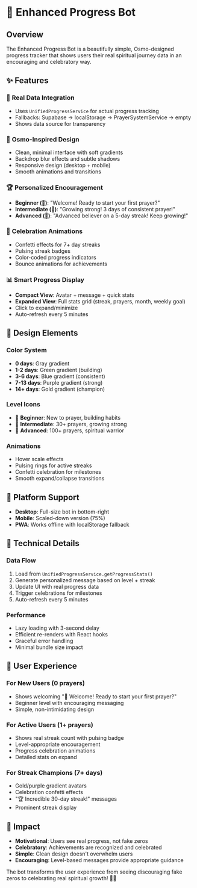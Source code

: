 # 🤖 Enhanced Progress Bot

## Overview
The Enhanced Progress Bot is a beautifully simple, Osmo-designed progress tracker that shows users their real spiritual journey data in an encouraging and celebratory way.

## ✨ Features

### 🎯 **Real Data Integration**
- Uses `UnifiedProgressService` for actual progress tracking
- Fallbacks: Supabase → localStorage → PrayerSystemService → empty
- Shows data source for transparency

### 🎨 **Osmo-Inspired Design**
- Clean, minimal interface with soft gradients
- Backdrop blur effects and subtle shadows
- Responsive design (desktop + mobile)
- Smooth animations and transitions

### 🏆 **Personalized Encouragement**
- **Beginner (🌱)**: "Welcome! Ready to start your first prayer?"
- **Intermediate (🌿)**: "Growing strong! 3 days of consistent prayer!"
- **Advanced (🌳)**: "Advanced believer on a 5-day streak! Keep growing!"

### 🎉 **Celebration Animations**
- Confetti effects for 7+ day streaks
- Pulsing streak badges
- Color-coded progress indicators
- Bounce animations for achievements

### 📊 **Smart Progress Display**
- **Compact View**: Avatar + message + quick stats
- **Expanded View**: Full stats grid (streak, prayers, month, weekly goal)
- Click to expand/minimize
- Auto-refresh every 5 minutes

## 🎨 Design Elements

### **Color System**
- **0 days**: Gray gradient
- **1-2 days**: Green gradient (building)
- **3-6 days**: Blue gradient (consistent)
- **7-13 days**: Purple gradient (strong)
- **14+ days**: Gold gradient (champion)

### **Level Icons**
- 🌱 **Beginner**: New to prayer, building habits
- 🌿 **Intermediate**: 30+ prayers, growing strong
- 🌳 **Advanced**: 100+ prayers, spiritual warrior

### **Animations**
- Hover scale effects
- Pulsing rings for active streaks
- Confetti celebration for milestones
- Smooth expand/collapse transitions

## 📱 Platform Support
- **Desktop**: Full-size bot in bottom-right
- **Mobile**: Scaled-down version (75%)
- **PWA**: Works offline with localStorage fallback

## 🔧 Technical Details

### **Data Flow**
1. Load from `UnifiedProgressService.getProgressStats()`
2. Generate personalized message based on level + streak
3. Update UI with real progress data
4. Trigger celebrations for milestones
5. Auto-refresh every 5 minutes

### **Performance**
- Lazy loading with 3-second delay
- Efficient re-renders with React hooks
- Graceful error handling
- Minimal bundle size impact

## 🎯 User Experience

### **For New Users (0 prayers)**
- Shows welcoming "🌱 Welcome! Ready to start your first prayer?"
- Beginner level with encouraging messaging
- Simple, non-intimidating design

### **For Active Users (1+ prayers)**
- Shows real streak count with pulsing badge
- Level-appropriate encouragement
- Progress celebration animations
- Detailed stats on expand

### **For Streak Champions (7+ days)**
- Gold/purple gradient avatars
- Celebration confetti effects
- "🏆 Incredible 30-day streak!" messages
- Prominent streak display

## 🚀 Impact
- **Motivational**: Users see real progress, not fake zeros
- **Celebratory**: Achievements are recognized and celebrated
- **Simple**: Clean design doesn't overwhelm users
- **Encouraging**: Level-based messages provide appropriate guidance

The bot transforms the user experience from seeing discouraging fake zeros to celebrating real spiritual growth! 🙏✨




